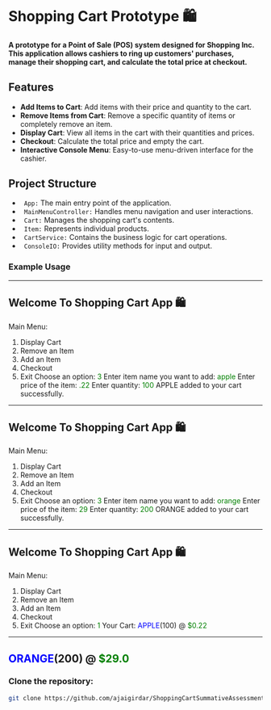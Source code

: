 # Shopping Cart Prototype 🛍
#### A prototype for a Point of Sale (POS) system designed for Shopping Inc. This application allows cashiers to ring up customers' purchases, manage their shopping cart, and calculate the total price at checkout.

## Features
- **Add Items to Cart**: Add items with their price and quantity to the cart.
- **Remove Items from Cart**: Remove a specific quantity of items or completely remove an item.
- **Display Cart**: View all items in the cart with their quantities and prices.
- **Checkout**: Calculate the total price and empty the cart.
- **Interactive Console Menu**: Easy-to-use menu-driven interface for the cashier.

## Project Structure
- ` App:` The main entry point of the application.
- ` MainMenuController:` Handles menu navigation and user interactions.
- ` Cart:` Manages the shopping cart's contents.
- ` Item:` Represents individual products.
- ` CartService:` Contains the business logic for cart operations.
- ` ConsoleIO:` Provides utility methods for input and output.

### Example Usage
-------------------------------
Welcome To Shopping Cart App 🛍️
-------------------------------
Main Menu:
1. Display Cart
2. Remove an Item
3. Add an Item
4. Checkout
5. Exit
   Choose an option:
   <span style="color:green">3</span>
   Enter item name you want to add:
   <span style="color:green">apple</span>
   Enter price of the item:
   <span style="color:green">.22</span>
   Enter quantity:
   <span style="color:green">100</span>
   APPLE added to your cart successfully.
-------------------------------
Welcome To Shopping Cart App 🛍️
-------------------------------
Main Menu:
1. Display Cart
2. Remove an Item
3. Add an Item
4. Checkout
5. Exit
   Choose an option:
   <span style="color:green">3</span>
   Enter item name you want to add:
   <span style="color:green">orange</span>
   Enter price of the item:
   <span style="color:green">29</span>
   Enter quantity:
   <span style="color:green">200</span>
   ORANGE added to your cart successfully.
-------------------------------
Welcome To Shopping Cart App 🛍️
-------------------------------
Main Menu:
1. Display Cart
2. Remove an Item
3. Add an Item
4. Checkout
5. Exit
   Choose an option:
   <span style="color:green">1</span>
   Your Cart:
   <span style="color:blue">APPLE</span>(100) @ <span style="color:green">$0.22</span>
-------------------------------
<span style="color:blue">ORANGE</span>(200) @ <span style="color:green">$29.0</span>
-------------------------------

### Clone the repository:
   ```sh
   git clone https://github.com/ajaigirdar/ShoppingCartSummativeAssessment.git 
   ```








